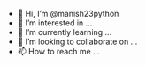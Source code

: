 - 👋 Hi, I’m @manish23python
- 👀 I’m interested in ...
- 🌱 I’m currently learning ...
- 💞️ I’m looking to collaborate on ...
- 📫 How to reach me ...

<!---
manish23python/manish23python is a ✨ special ✨ repository because its `README.md` (this file) appears on your GitHub profile.
You can click the Preview link to take a look at your changes.
--->
